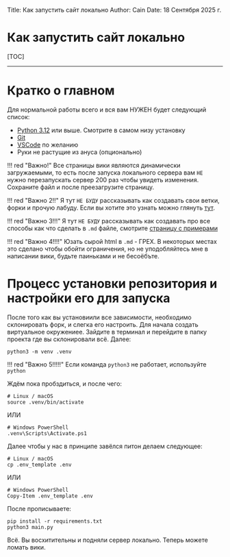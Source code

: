 Title: Как запустить сайт локально
Author: Cain
Date: 18 Сентября 2025 г.

# Как запустить сайт локально

[TOC]

---

# Кратко о главном
Для нормальной работы всего и вся вам НУЖЕН будет следующий список:

- [Python 3.12](https://www.python.org/downloads/release/python-3123/) или выше. Смотрите в самом низу установку
- [Git](https://git-scm.com/downloads)
- [VSCode](https://code.visualstudio.com/) по желанию
- Руки не растущие из ануса (опционально)

!!! red "Важно!"
    Все страницы вики являются динамически загружаемыми, то есть после запуска локального сервера вам `НЕ` нужно перезапускать сервер 200 раз чтобы увидеть изменения. Сохраните файл и после преезагрузите страницу.

!!! red "Важно 2!!"
    Я тут `НЕ БУДУ` рассказывать как создавать свои ветки, форки и прочую лабуду. Если вы хотите это узнать можно глянуть [тут](https://bestprogrammer.ru/programmirovanie-i-razrabotka/kak-sdelat-pulrekvest-na-github-poshagovoe-rukovodstvo-dlya-nachinayushix).

!!! red "Важно 3!!!"
    Я тут `НЕ БУДУ` рассказывать как создавать про все способы как что сделать в `.md` файле, смотрите [страницу с примерами](/wiki/example)

!!! red "Важно 4!!!!"
    Юзать сырой html в `.md` - ГРЕХ. В некоторых местах это сделано чтобы обойти ограничения, но не уподобляйтесь мне в написании вики, будьте паиньками и не бесоёбъте.

# Процесс установки репозитория и настройки его для запуска
После того как вы установиили все зависимости, необходимо склонировать форк, и слегка его настроить. Для начала создать виртуальное окружениее. Зайдите в терминал и перейдите в папку проекта где вы склонировали всё. Далее:

```
python3 -m venv .venv
```

!!! red "Важно 5!!!!!"
    Eсли команда `python3` не работает, используйте `python`

Ждём пока пробздиться, и после чего:

```
# Linux / macOS
source .venv/bin/activate
```

ИЛИ

```
# Windows PowerShell
.venv\Scripts\Activate.ps1
```

Далее чтобы у нас в принципе завёлся питон делаем следующее:

```
# Linux / macOS
cp .env_template .env
```

ИЛИ

```
# Windows PowerShell
Copy-Item .env_template .env
```

После прописываете:

```
pip install -r requirements.txt
python3 main.py
```

Всё. Вы восхитительны и подняли сервер локально. Теперь можете ломать вики.
